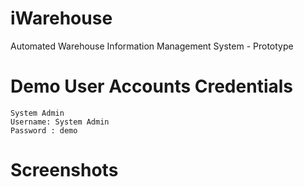 # iWarehouse

Automated Warehouse Information Management System - Prototype

# Demo User Accounts Credentials

```
System Admin
Username: System Admin
Password : demo
```
# Screenshots
